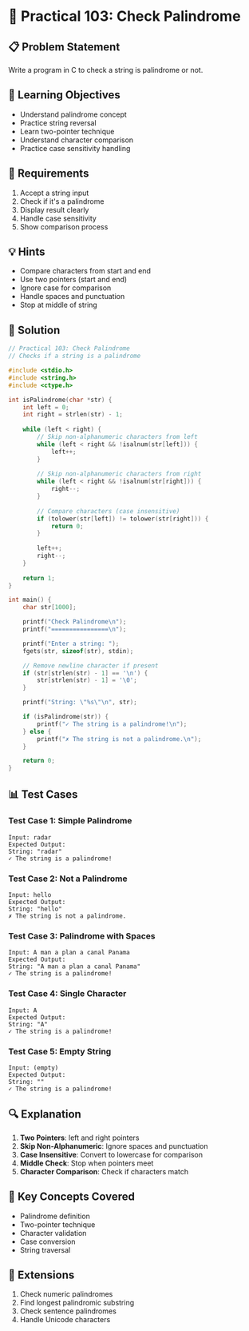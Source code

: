 # 🎯 Practical 103: Check Palindrome

## 📋 Problem Statement

Write a program in C to check a string is palindrome or not.

## 🎯 Learning Objectives

- Understand palindrome concept
- Practice string reversal
- Learn two-pointer technique
- Understand character comparison
- Practice case sensitivity handling

## 📝 Requirements

1. Accept a string input
2. Check if it's a palindrome
3. Display result clearly
4. Handle case sensitivity
5. Show comparison process

## 💡 Hints

- Compare characters from start and end
- Use two pointers (start and end)
- Ignore case for comparison
- Handle spaces and punctuation
- Stop at middle of string

## 🔧 Solution

```c
// Practical 103: Check Palindrome
// Checks if a string is a palindrome

#include <stdio.h>
#include <string.h>
#include <ctype.h>

int isPalindrome(char *str) {
    int left = 0;
    int right = strlen(str) - 1;
    
    while (left < right) {
        // Skip non-alphanumeric characters from left
        while (left < right && !isalnum(str[left])) {
            left++;
        }
        
        // Skip non-alphanumeric characters from right
        while (left < right && !isalnum(str[right])) {
            right--;
        }
        
        // Compare characters (case insensitive)
        if (tolower(str[left]) != tolower(str[right])) {
            return 0;
        }
        
        left++;
        right--;
    }
    
    return 1;
}

int main() {
    char str[1000];

    printf("Check Palindrome\n");
    printf("================\n");

    printf("Enter a string: ");
    fgets(str, sizeof(str), stdin);

    // Remove newline character if present
    if (str[strlen(str) - 1] == '\n') {
        str[strlen(str) - 1] = '\0';
    }

    printf("String: \"%s\"\n", str);

    if (isPalindrome(str)) {
        printf("✓ The string is a palindrome!\n");
    } else {
        printf("✗ The string is not a palindrome.\n");
    }

    return 0;
}
```

## 📊 Test Cases

### Test Case 1: Simple Palindrome
```
Input: radar
Expected Output:
String: "radar"
✓ The string is a palindrome!
```

### Test Case 2: Not a Palindrome
```
Input: hello
Expected Output:
String: "hello"
✗ The string is not a palindrome.
```

### Test Case 3: Palindrome with Spaces
```
Input: A man a plan a canal Panama
Expected Output:
String: "A man a plan a canal Panama"
✓ The string is a palindrome!
```

### Test Case 4: Single Character
```
Input: A
Expected Output:
String: "A"
✓ The string is a palindrome!
```

### Test Case 5: Empty String
```
Input: (empty)
Expected Output:
String: ""
✓ The string is a palindrome!
```

## 🔍 Explanation

1. **Two Pointers**: left and right pointers
2. **Skip Non-Alphanumeric**: Ignore spaces and punctuation
3. **Case Insensitive**: Convert to lowercase for comparison
4. **Middle Check**: Stop when pointers meet
5. **Character Comparison**: Check if characters match

## 🎯 Key Concepts Covered

- Palindrome definition
- Two-pointer technique
- Character validation
- Case conversion
- String traversal

## 🚀 Extensions

1. Check numeric palindromes
2. Find longest palindromic substring
3. Check sentence palindromes
4. Handle Unicode characters